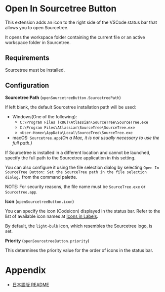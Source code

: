 # Open In Sourcetree Button

This extension adds an icon to the right side of the VSCode status bar that allows you to open Sourcetree.

It opens the workspace folder containing the current file or an active workspace folder in Sourcetree.

## Requirements

Sourcetree must be installed.

## Configuration

**Sourcetree Path** (`openSourcetreeButton.SourcetreePath`)

If left blank, the default Sourcetree installation path will be used:

- Windows(One of the following): 
	- `C:\Program Files (x86)\Atlassian\SourceTree\SourceTree.exe`
	- `C:\Program Files\Atlassian\SourceTree\SourceTree.exe`
	- `<User-Home>\AppData\Local\SourceTree\SourceTree.exe`
- macOS: `Sourcetree.app`_(On a Mac, it is not usually necessary to use the full path.)_

If Sourcetree is installed in a different location and cannot be launched, specify the full path to the Sourcetree application in this setting.

You can also configure it using the file selection dialog by selecting `Open In SourceTree Button: Set the SourceTree path in the file selection dialog.` from the command palette.

NOTE: For security reasons, the file name must be `SourceTree.exe` or `Sourcetree.app`.


**Icon** (`openSourcetreeButton.icon`)

You can specify the icon (Codeicon) displayed in the status bar. Refer to the list of available icon names at [Icons in Labels](https://code.visualstudio.com/api/references/icons-in-labels#icon-listing).

By default, the `light-bulb` icon, which resembles the Sourcetree logo, is set.

**Priority** (`openSourcetreeButton.priority`)

This determines the priority value for the order of icons in the status bar.


# Appendix

- [日本語版 README](docs/README.ja.md)
